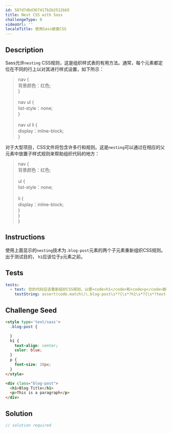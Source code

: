 ```yaml
---
id: 587d7dbd367417b2b2512bb5
title: Nest CSS with Sass
challengeType: 0
videoUrl: ''
localeTitle: 使用Sass嵌套CSS
---
```


## Description
<section id="description"> Sass允许<code>nesting</code> CSS规则，这是组织样式表的有用方法。通常，每个元素都定位在不同的行上以对其进行样式设置，如下所示： <blockquote> nav { <br>背景颜色：红色; <br> } <br><br> nav ul { <br> list-style：none; <br> } <br><br> nav ul li { <br> display：inline-block; <br> } </blockquote>对于大型项目，CSS文件将包含许多行和规则。这是<code>nesting</code>可以通过在相应的父元素中放置子样式规则来帮助组织代码的地方： <blockquote> nav { <br>背景颜色：红色; <br><br> ul { <br> list-style：none; <br><br> li { <br> display：inline-block; <br> } <br> } <br> } <br></blockquote></section>

## Instructions
<section id="instructions">使用上面显示的<code>nesting</code>技术为<code>.blog-post</code>元素的两个子元素重新组织CSS规则。出于测试目的， <code>h1</code>应该位于<code>p</code>元素之前。 </section>

## Tests
<section id='tests'>

```yml
tests:
  - text: 您的代码应该重新组织CSS规则，以便<code>h1</code>和<code>p</code>嵌套在<code>.blog-post</code>父元素中。
    testString: assert(code.match(/\.blog-post\s*?{\s*?h1\s*?{\s*?text-align:\s*?center;\s*?color:\s*?blue;\s*?}\s*?p\s*?{\s*?font-size:\s*?20px;\s*?}\s*?}/gi), 'Your code should re-organize the CSS rules so the <code>h1</code> and <code>p</code> are nested in the <code>.blog-post</code> parent element.');

```

</section>

## Challenge Seed
<section id='challengeSeed'>

<div id='html-seed'>

```html
<style type='text/sass'>
  .blog-post {

  }
  h1 {
    text-align: center;
    color: blue;
  }
  p {
    font-size: 20px;
  }
</style>

<div class="blog-post">
  <h1>Blog Title</h1>
  <p>This is a paragraph</p>
</div>

```

</div>



</section>

## Solution
<section id='solution'>

```js
// solution required
```
</section>
